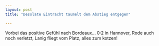 ```yaml
---
layout: post
title: "Desolate Eintracht taumelt dem Abstieg entgegen"

---
```


Vorbei das positive Gefühl nach Bordeaux... 0:2 in Hannover, Rode auch noch verletzt, Lanig fliegt vom Platz, alles zum kotzen!


